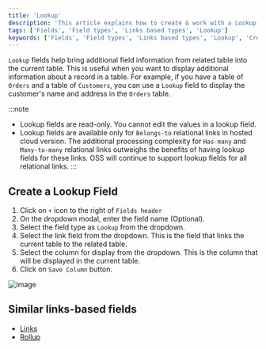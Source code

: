 ```yaml
---
title: 'Lookup'
description: 'This article explains how to create & work with a Lookup field.'
tags: ['Fields', 'Field types', 'Links based types', 'Lookup']
keywords: ['Fields', 'Field types', 'Links based types', 'Lookup', 'Create lookup field']
---
```



`Lookup` fields help bring additional field information from related table into the current table. This is useful when you want to display additional information about a record in a table. For example, if you have a table of `Orders` and a table of `Customers`, you can use a `Lookup` field to display the customer's name and address in the `Orders` table.

:::note
- Lookup fields are read-only. You cannot edit the values in a lookup field.
- Lookup fields are available only for `Belongs-to` relational links in hosted cloud version. The additional processing complexity for `Has-many` and `Many-to-many` relational links outweighs the benefits of having lookup fields for these links. OSS will continue to support lookup fields for all relational links.
:::

## Create a Lookup Field

1. Click on `+` icon to the right of `Fields header`
2. On the dropdown modal, enter the field name (Optional).
3. Select the field type as `Lookup` from the dropdown.
4. Select the link field from the dropdown. This is the field that links the current table to the related table.
5. Select the column for display from the dropdown. This is the column that will be displayed in the current table.
6. Click on `Save Column` button.

![image](/img/v2/fields/types/lookup.png)

## Similar links-based fields
- [Links](010.links.md)
- [Rollup](030.rollup.md)
